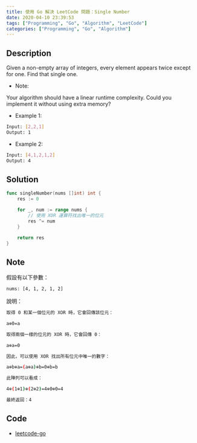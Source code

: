 ```yaml
---
title: 使用 Go 解決 LeetCode 問題：Single Number
date: 2020-04-10 23:39:53
tags: ["Programming", "Go", "Algorithm", "LeetCode"]
categories: ["Programming", "Go", "Algorithm"]
---
```


## Description

Given a non-empty array of integers, every element appears twice except for one. Find that single one.

- Note:

Your algorithm should have a linear runtime complexity. Could you implement it without using extra memory?

- Example 1:

```bash
Input: [2,2,1]
Output: 1
```

- Example 2:

```bash
Input: [4,1,2,1,2]
Output: 4
```

## Solution

```go
func singleNumber(nums []int) int {
	res := 0

	for _, num := range nums {
		// 使用 XOR 運算符找出唯一的位元
		res ^= num
	}

	return res
}
```

## Note

假設有以下參數：

```bash
nums: [4, 1, 2, 1, 2]
```

說明：

```bash
取得 0 和某一個位元的 XOR 時，它會回傳該位元：

a⊕0=a

取得兩個一樣的位元的 XOR 時，它會回傳 0：

a⊕a=0

因此，可以使用 XOR 找出所有位元中唯一的數字：

a⊕b⊕a=(a⊕a)⊕b=0⊕b=b

此陣列可以看成：

4⊕(1⊕1)⊕(2⊕2)=4⊕0⊕0=4

最終返回：4
```

## Code

- [leetcode-go](https://github.com/memochou1993/leetcode-go)

